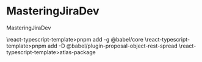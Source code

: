 # MasteringJiraDev
MasteringJiraDev

\react-typescript-template>pnpm add -g @babel/core
\react-typescript-template>pnpm add -D @babel/plugin-proposal-object-rest-spread
\react-typescript-template>atlas-package
